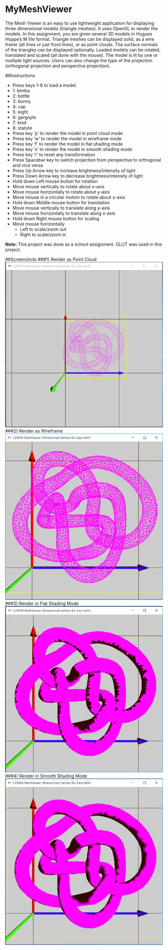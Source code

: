 # MyMeshViewer
The Mesh Viewer is an easy to use lightweight application for displaying three dimensional models (triangle meshes). It uses OpenGL to render the models. In this assignment, you are given several 3D models in Hugues Hoppe’s M file format. Triangle meshes can be displayed solid, as a wire frame (all lines or just front lines), or as point clouds. The surface normals of the triangles can be displayed optionally. Loaded models can be rotated, translated and scaled (all done with the mouse). The model is lit by one or multiple light sources. Users can also change the type of the projection (orthogonal projection and perspective projection).

##Instructions
*	Press keys 1-8 to load a model.
  *	1: bimba
  *	2: bottle
  *	3: bunny
  *	4: cap
  *	5: eight
  *	6: gargoyle
  *	7: knot
  *	8: statute
*	Press key ‘p’ to render the model in point cloud mode
*	Press key ‘w’ to render the model in wireframe mode
*	Press key ‘f’ to render the model in flat shading mode
*	Press key ‘s’ to render the model in smooth shading mode
*	Press key ‘r’ to reset any transformation
*	Press Spacebar key to switch projection from perspective to orthogonal and vice versa
*	Press Up Arrow key to increase brightness/intensity of light
*	Press Down Arrow key to decrease brightness/intensity of light
*	Hold down Left mouse button for rotation
  *	Move mouse vertically to rotate about x-axis
  *	Move mouse horizontally to rotate about y-axis
  *	Move mouse in a circular motion to rotate about z-axis
*	Hold down Middle mouse button for translation
  *	Move mouse vertically to translate along y-axis
  *	Move mouse horizontally to translate along x-axis
*	Hold down Right mouse button for scaling
  *	Move mouse horizontally
    *	Left to scale/zoom out
    *	Right to scale/zoom in

<b>Note: </b>This project was done as a school assignment. GLUT was used in this project. 

##Screenshots
###1) Render as Point Cloud
![Point Cloud](https://github.com/Salihan04/MyMeshViewer/blob/master/Screenshots/ModelPoint.PNG)
###2) Render as Wireframe
![Wireframe](https://github.com/Salihan04/MyMeshViewer/blob/master/Screenshots/ModelWireframe.PNG)
###3) Render in Flat Shading Mode
![Flat Shading](https://github.com/Salihan04/MyMeshViewer/blob/master/Screenshots/ModelFlat.PNG)
###4) Render in Smooth Shading Mode
![Smooth Shading](https://github.com/Salihan04/MyMeshViewer/blob/master/Screenshots/ModelSmooth.PNG)

